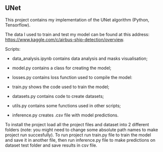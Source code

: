 ##  UNet

This project contains my implementation of the UNet algorithm (Python, Tensorflow).

The data I used to train and test my model can be found at this address: https://www.kaggle.com/c/airbus-ship-detection/overview.

Scripts:

-  data_analysis.ipynb contains data analysis and masks visualisation;

-  model.py contains a class for creating the model;

-  losses.py contains loss function used to compile the model: 

*  train.py shows the code used to train the model;

*  datasets.py contains code to create datasets;

*  utils.py contains some functions used in other scripts;

*  inference.py creates .csv file with model predictions.

To install the project load all the project files and dataset into 2 different folders (note: you might need to change some absolute path names to make project run succesfully). To run project run train.py file to train the model and save it in another file, then run inference.py file to make predictions on dataset test folder and save results in csv file.
